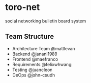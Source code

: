 # toro-net

social networking bulletin board system

## Team Structure

- Architecture Team @mattlevan
- Backend @janani1989
- Frontend @maefranco
- Requirements @felixwhwang
- Testing @juancleon
- DeOps @john-csudh
